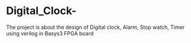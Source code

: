 # Digital_Clock-
The project is about the design of Digital clock, Alarm, Stop watch, Timer using verilog in Basys3 FPGA board

